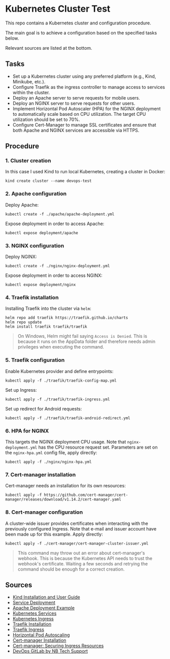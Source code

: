 # Kubernetes Cluster Test

This repo contains a Kubernetes cluster and configuration procedure.

The main goal is to achieve a configuration based on the specified tasks below.

Relevant sources are listed at the bottom. 

## Tasks

- Set up a Kubernetes cluster using any preferred platform (e.g., Kind, Minikube, etc.).
- Configure Traefik as the ingress controller to manage access to services within the cluster.
- Deploy an Apache server to serve requests for mobile users.
- Deploy an NGINX server to serve requests for other users.
- Implement Horizontal Pod Autoscaler (HPA) for the NGINX deployment to automatically scale based on CPU utilization. The target CPU utilization should be set to 70%.
- Configure Cert-Manager to manage SSL certificates and ensure that both Apache and NGINX services are accessible via HTTPS.

## Procedure

### 1. Cluster creation

In this case I used Kind to run local Kubernetes, creating a cluster in Docker:
```
kind create cluster --name devops-test
```

### 2. Apache configuration

Deploy Apache:
```
kubectl create -f ./apache/apache-deployment.yml
```

Expose deployment in order to access Apache:
```
kubectl expose deployment/apache
```

### 3. NGINX configuration

Deploy NGINX:
```
kubectl create -f ./nginx/nginx-deployment.yml
```

Expose deployment in order to access NGINX:
```
kubectl expose deployment/nginx
```

### 4. Traefik installation

Installing Traefik into the cluster via `helm`:
```
helm repo add traefik https://traefik.github.io/charts
helm repo update
helm install traefik traefik/traefik
```

> On Windows, Helm might fail saying `Access is Denied`. This is because it runs on the AppData folder and therefore needs admin privileges when executing the command.

### 5. Traefik configuration

Enable Kubernetes provider and define entrypoints:
```
kubectl apply -f ./traefik/traefik-config-map.yml
```

Set up Ingress:
```
kubectl apply -f ./traefik/traefik-ingress.yml
```

Set up redirect for Android requests:
```
kubectl apply -f ./traefik/traefik-android-redirect.yml
```

### 6. HPA for NGINX

This targets the NGINX deployment CPU usage. Note that `nginx-deployment.yml` has the CPU resource request set.
Parameters are set on the `nginx-hpa.yml` config file, apply directly:
```
kubectl apply -f ./nginx/nginx-hpa.yml
```

### 7. Cert-manager installation

Cert-manager needs an installation for its own resources:
```
kubectl apply -f https://github.com/cert-manager/cert-manager/releases/download/v1.14.2/cert-manager.yaml
```

### 8. Cert-manager configuration

A cluster-wide issuer provides certificates when interacting with the previously configured Ingress.
Note that e-mail and issuer account have been made up for this example.
Apply directly:
```
kubectl apply -f ./cert-manager/cert-manager-cluster-issuer.yml
```

> This command may throw out an error about cert-manager's webhook. This is because the Kubernetes API needs to trust the webhook's certificate. Waiting a few seconds and retrying the command should be enough for a correct creation.

## Sources

- [Kind Installation and User Guide](https://kind.sigs.k8s.io/)
- [Service Deployment](https://kubernetes.io/docs/tutorials/services/connect-applications-service/)
- [Apache Deployment Example](https://www.devopstricks.in/deploy-apache-kubernetes/)
- [Kubernetes Services](https://kubernetes.io/docs/concepts/services-networking/service/)
- [Kubernetes Ingress](https://kubernetes.io/docs/concepts/services-networking/ingress-controllers/)
- [Traefik Installation](https://doc.traefik.io/traefik/getting-started/install-traefik/)
- [Traefik Ingress](https://doc.traefik.io/traefik/providers/kubernetes-ingress/)
- [Horizontal Pod Autoscaling](https://kubernetes.io/docs/tasks/run-application/horizontal-pod-autoscale/)
- [Cert-manager Installation](https://cert-manager.io/docs/installation/kubectl/)
- [Cert-manager: Securing Ingress Resources](https://cert-manager.io/docs/usage/ingress/)
- [DevOps GitLab by NB Tech Support](https://gitlab.com/nb-tech-support/devops)